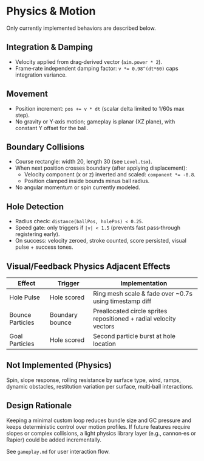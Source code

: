 # Physics & Motion

Only currently implemented behaviors are described below.

## Integration & Damping

* Velocity applied from drag‑derived vector (`aim.power * 2`).
* Frame‑rate independent damping factor: `v *= 0.98^(dt*60)` caps integration variance.

## Movement

* Position increment: `pos += v * dt` (scalar delta limited to 1/60s max step).
* No gravity or Y‑axis motion; gameplay is planar (XZ plane), with constant Y offset for the ball.

## Boundary Collisions

* Course rectangle: width 20, length 30 (see `Level.tsx`).
* When next position crosses boundary (after applying displacement):
  * Velocity component (x or z) inverted and scaled: `component *= -0.8`.
  * Position clamped inside bounds minus ball radius.
* No angular momentum or spin currently modeled.

## Hole Detection

* Radius check: `distance(ballPos, holePos) < 0.25`.
* Speed gate: only triggers if `|v| < 1.5` (prevents fast pass‑through registering early).
* On success: velocity zeroed, stroke counted, score persisted, visual pulse + success tones.

## Visual/Feedback Physics Adjacent Effects

| Effect | Trigger | Implementation |
|--------|---------|----------------|
| Hole Pulse | Hole scored | Ring mesh scale & fade over ~0.7s using timestamp diff |
| Bounce Particles | Boundary bounce | Preallocated circle sprites repositioned + radial velocity vectors |
| Goal Particles | Hole scored | Second particle burst at hole location |

## Not Implemented (Physics)

Spin, slope response, rolling resistance by surface type, wind, ramps, dynamic obstacles, restitution variation per surface, multi‑ball interactions.

## Design Rationale

Keeping a minimal custom loop reduces bundle size and GC pressure and keeps deterministic control over motion profiles. If future features require slopes or complex collisions, a light physics library layer (e.g., cannon‑es or Rapier) could be added incrementally.

See `gameplay.md` for user interaction flow.
